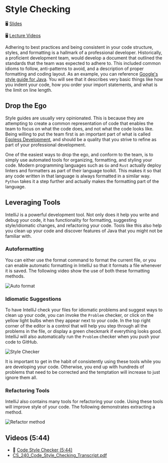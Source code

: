 # Style Checking

🖥️ [Slides](https://docs.google.com/presentation/d/1xy5WXrwQuZLEOtAX7W9B9ZgICc047wQz/edit?usp=sharing&ouid=114081115660452804792&rtpof=true&sd=true)

🖥️ [Lecture Videos](#videos)

Adhering to best practices and being consistent in your code structure, styles, and formatting is a hallmark of a professional developer. Historically, a proficient development team, would develop a document that outlined the standards that the team was expected to adhere to. This included common idioms to follow, anti-patterns to avoid, and a description of proper formatting and coding layout. As an example, you can reference [Google's style guide for Java](https://google.github.io/styleguide/javaguide.html). You will see that it describes very basic things like how you indent your code, how you order your import statements, and what is the limit on line length.

## Drop the Ego

Style guides are usually very opinionated. This is because they are attempting to create a common representation of code that enables the team to focus on what the code does, and not what the code looks like. Being willing to put the team first is an important part of what is called [Egoless Development](https://blog.codinghorror.com/the-ten-commandments-of-egoless-programming/), and should be a quality that you strive to refine as part of your professional development.

One of the easiest ways to drop the ego, and conform to the team, is to simply use automated tools for organizing, formatting, and styling your code. Modern programming languages such as `Go` and `Rust` actually deploy linters and formatters as part of their language toolkit. This makes it so that any code written in that language is always formatted in a similar way. `Python` takes it a step further and actually makes the formatting part of the language.

## Leveraging Tools

IntelliJ is a powerful development tool. Not only does it help you write and debug your code, it has functionality for formatting, suggesting style/idiomatic changes, and refactoring your code. Tools like this also help you clean up your code and discover features of Java that you might not be familiar with.

### Autoformatting

You can either use the format command to format the current file, or you can enable automatic formatting in IntelliJ so that it formats a file whenever it is saved. The following video show the use of both these formatting methods.

![Auto format](autoFormat.gif)

### Idiomatic Suggestions

To have IntelliJ check your files for idiomatic problems and suggest ways to clean up your code, you can invoke the `Problem` checker, or click on the yellow light bulbs when they appear next to your code. In the top right corner of the editor is a control that will help you step through all the problems in the file, or display a green checkmark if everything looks good. IntelliJ will also automatically run the `Problem` checker when you push your code to GitHub.

![Style Checker](styleChecker.gif)

It is important to get in the habit of consistently using these tools while you are developing your code. Otherwise, you end up with hundreds of problems that need to be corrected and the temptation will increase to just ignore them all.

### Refactoring Tools

IntelliJ also contains many tools for refactoring your code. Using these tools will improve style of your code. The following demonstrates extracting a method.

![Refactor method](refactorTool.gif)

## <a name="videos"></a>Videos (5:44)

- 🎥 [Code Style Checker (5:44)](https://byu.hosted.panopto.com/Panopto/Pages/Viewer.aspx?id=20337bb3-64b5-4203-942f-b1a001136761&start=0)
- [CS_240_Code_Style_Checking_Transcript.pdf](https://github.com/user-attachments/files/17752074/CS_240_Code_Style_Checking_Transcript.pdf)
